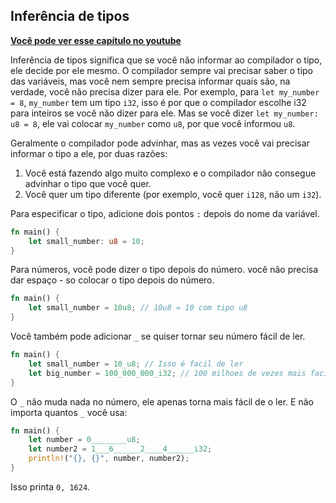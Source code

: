 ## Inferência de tipos

**[Você pode ver esse capítulo no youtube](https://youtu.be/q1D2vpy3kEI)**

Inferência de tipos significa que se você não informar ao compilador o tipo, ele decide por ele mesmo. O compilador sempre vai precisar saber o tipo das variáveis, mas você nem sempre precisa informar quais são, na verdade, você não precisa dizer para ele. Por exemplo, para `let my_number = 8`, `my_number` tem um tipo `i32`, isso é por que o compilador escolhe i32 para inteiros se você não dizer para ele. Mas se você dizer `let my_number: u8 = 8`, ele vai colocar `my_number` como `u8`, por que você informou `u8`.

Geralmente o compilador pode advinhar, mas as vezes você vai precisar informar o tipo a ele, por duas razões:

1. Você está fazendo algo muito complexo e o compilador não consegue advinhar o tipo que você quer.
2. Você quer um tipo diferente (por exemplo, você quer `i128`, não um `i32`).

Para especificar o tipo, adicione dois pontos `:` depois do nome da variável.

```rust
fn main() {
    let small_number: u8 = 10;
}
```

Para números, você pode dizer o tipo depois do número. você não precisa dar espaço - so colocar o tipo depois do número.

```rust
fn main() {
    let small_number = 10u8; // 10u8 = 10 com tipo u8
}
```

Você também pode adicionar `_` se quiser tornar seu número fácil de ler.

```rust
fn main() {
    let small_number = 10_u8; // Isso é facil de ler
    let big_number = 100_000_000_i32; // 100 milhoes de vezes mais facil de ler com _
}
```

O `_` não muda nada no número, ele apenas torna mais fácil de o ler. E não importa quantos `_` você usa:

```rust
fn main() {
    let number = 0________u8;
    let number2 = 1___6______2____4______i32;
    println!("{}, {}", number, number2);
}
```

Isso printa `0, 1624`.
